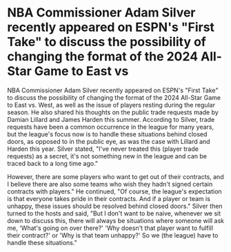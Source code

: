 # NBA Commissioner Adam Silver recently appeared on ESPN's "First Take" to discuss the possibility of changing the format of the 2024 All-Star Game to East vs 
 NBA Commissioner Adam Silver recently appeared on ESPN's "First Take" to discuss the possibility of changing the format of the 2024 All-Star Game to East vs. West, as well as the issue of players resting during the regular season. He also shared his thoughts on the public trade requests made by Damian Lillard and James Harden this summer. According to Silver, trade requests have been a common occurrence in the league for many years, but the league's focus now is to handle these situations behind closed doors, as opposed to in the public eye, as was the case with Lillard and Harden this year. Silver stated, "I've never treated this (player trade requests) as a secret, it's not something new in the league and can be traced back to a long time ago."

However, there are some players who want to get out of their contracts, and I believe there are also some teams who wish they hadn't signed certain contracts with players." He continued, "Of course, the league's expectation is that everyone takes pride in their contracts. And if a player or team is unhappy, these issues should be resolved behind closed doors." Silver then turned to the hosts and said, "But I don't want to be naive, whenever we sit down to discuss this, there will always be situations where someone will ask me, 'What's going on over there?' 'Why doesn't that player want to fulfill their contract?' or 'Why is that team unhappy?' So we (the league) have to handle these situations."